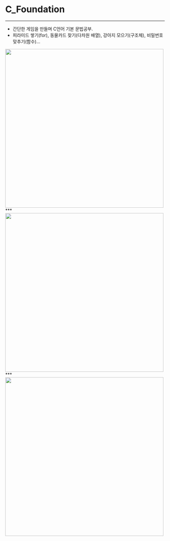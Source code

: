 # C_Foundation
***
- 간단한 게임을 만들며 C언어 기본 문법공부.
- 피라미드 쌓기(for), 동물카드 찾기(다차원 배열), 강아지 모으기(구조체), 비밀번호맞추기(함수)...

<img src = "https://user-images.githubusercontent.com/80504740/112957891-dcb8c180-917c-11eb-978e-4bb7e274935b.png" width="500px">
***
<img src = "https://user-images.githubusercontent.com/80504740/112957898-de828500-917c-11eb-858a-3e900b97acf3.png" width="500px">
***
<img src = "https://user-images.githubusercontent.com/80504740/112957904-e04c4880-917c-11eb-9075-50a082d66a69.png" width="500px">



